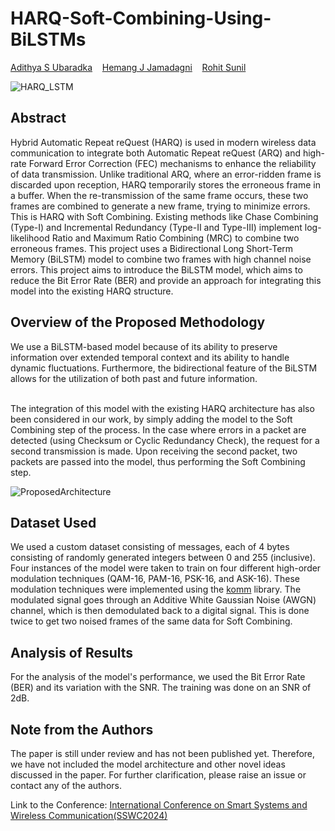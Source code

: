 # HARQ-Soft-Combining-Using-BiLSTMs

[Adithya S Ubaradka](https://github.com/AdiPadi2703)&nbsp;&nbsp;&nbsp;&nbsp;[Hemang J Jamadagni](https://github.com/Kazedaa)&nbsp;&nbsp;&nbsp;&nbsp;[Rohit Sunil](https://github.com/rohitsunil1102)<br>

![HARQ_LSTM](https://img.shields.io/badge/HARQ_BiLSTM-Pre_Publication-blue)


## Abstract

Hybrid Automatic Repeat reQuest (HARQ) is used in modern wireless data communication to integrate both Automatic Repeat reQuest (ARQ) and high-rate Forward Error
Correction (FEC) mechanisms to enhance the reliability of data transmission. Unlike traditional ARQ, where an error-ridden frame is discarded upon reception, HARQ temporarily
stores the erroneous frame in a buffer. When the re-transmission of the same frame occurs,
these two frames are combined to generate a new frame, trying to minimize errors. This is
HARQ with Soft Combining. Existing methods like Chase Combining (Type-I) and Incremental Redundancy (Type-II and Type-III) implement log-likelihood Ratio and Maximum
Ratio Combining (MRC) to combine two erroneous frames. This project uses a Bidirectional
Long Short-Term Memory (BiLSTM) model to combine two frames with high channel noise
errors. This project aims to introduce the BiLSTM model, which aims to reduce the Bit Error
Rate (BER) and provide an approach for integrating this model into the existing HARQ
structure.

## Overview of the Proposed Methodology

We use a BiLSTM-based model because of its ability to preserve information over extended temporal context and its ability to handle dynamic fluctuations.  Furthermore, the bidirectional feature of the BiLSTM allows for the utilization of both past and future information.<br><br>

The integration of this model with the existing HARQ architecture has also been considered in our work, by simply adding the model to the Soft Combining step of the process.  In the case where errors in a packet are detected (using Checksum or Cyclic Redundancy Check), the request for a second transmission is made.  Upon receiving the second packet, two packets are passed into the model, thus performing the Soft Combining step.

![ProposedArchitecture](https://github.com/AdiPadi2703/HARQ-Soft-Combining-Using-BiLSTMs/assets/120291477/4f3e122a-9aa5-4b8a-87d0-9f7bdb0f4821)


## Dataset Used

We used a custom dataset consisting of messages, each of 4 bytes consisting of randomly generated integers between 0 and 255 (inclusive).  Four instances of the model were taken to train on four different high-order modulation techniques (QAM-16, PAM-16, PSK-16, and ASK-16).  These modulation techniques were implemented using the <a href="https://github.com/rwnobrega/komm">komm</a> library.  The modulated signal goes through an Additive White Gaussian Noise (AWGN) channel, which is then demodulated back to a digital signal. This is done twice to get two noised frames of the same data for Soft Combining.

## Analysis of Results

For the analysis of the model's performance, we used the Bit Error Rate (BER) and its variation with the SNR.  The training was done on an SNR of 2dB.


## Note from the Authors
The paper is still under review and has not been published yet. Therefore, we have not included the model architecture and other novel ideas discussed in the paper. For further clarification, please raise an issue or contact any of the authors.

Link to the Conference: [International Conference on Smart Systems and Wireless Communication(SSWC2024)](https://www.jiscollege.ac.in/sswc2024/)
